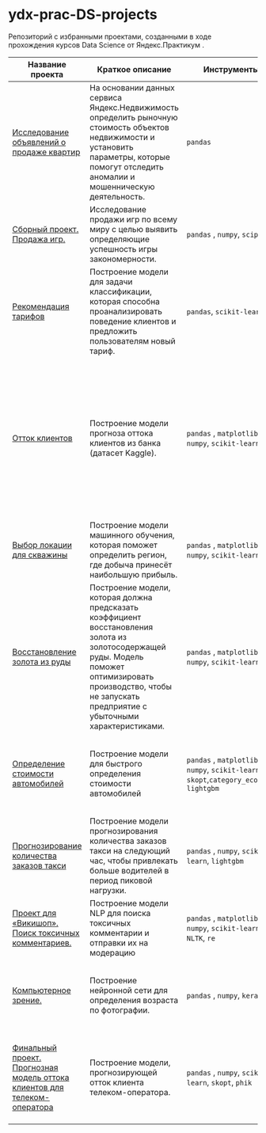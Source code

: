# ydx-prac-DS-projects

Репозиторий с избранными проектами, созданными в ходе прохождения курсов Data Science от Яндекс.Практикум .

| Название проекта  | Краткое описание | Инструменты | Ключевые навыки |
|--|--|--|--|
|[Исследование объявлений о продаже квартир](https://github.com/ivan-mvdv/ydx-prac-DS-projects/tree/main/01.flats_pricing) | На основании данных сервиса Яндекс.Недвижимость определить рыночную стоимость объектов недвижимости и установить параметры, которые помогут отследить аномалии и мошенническую деятельность. | `pandas`| Глубокая работа с пропусками в ходе предобработки данных|
|[Сборный проект. Продажа игр.](https://github.com/ivan-mvdv/ydx-prac-DS-projects/tree/main/02.games) | Исследование продажи игр по всему миру с целью выявить определяющие успешность игры закономерности. | `pandas` , `numpy`, `scipy`|Решение полноценной аналитической задачи|
|[Рекомендация тарифов](https://github.com/ivan-mvdv/ydx-prac-DS-projects/tree/main/03.cell_tariffs) | Построение модели для задачи классификации, которая способна проанализировать поведение клиентов и предложить пользователям новый тариф. | `pandas`, `scikit-learn`|Бинарная классификация, знакомство с моделями, ручной подбор гиперпараметров|
|[Отток клиентов](https://github.com/ivan-mvdv/ydx-prac-DS-projects/tree/main/04.churn) | Построение модели прогноза оттока клиентов из банка (датасет Kaggle). | `pandas` , `matplotlib`, `numpy`, `scikit-learn`|Бинарная классификация, работа с несбалансированной выборкой, автоматизированный подбор гиперпараметров _GridSearchCV_, кодирование категориальных переменных с помощью OHE, интерпретация метрик качества модели|
|[Выбор локации для скважины](https://github.com/ivan-mvdv/ydx-prac-DS-projects/tree/main/05.boring) | Построение модели машинного обучения, которая поможет определить регион, где добыча принесёт наибольшую прибыль. | `pandas` , `matplotlib`, `numpy`, `scikit-learn`|Линейная регрессия, _Bootstrapping._ |
|[Восстановление золота из руды](https://github.com/ivan-mvdv/ydx-prac-DS-projects/tree/main/06.gold) | Построение модели, которая должна предсказать коэффициент восстановления золота из золотосодержащей руды. Модель поможет оптимизировать производство, чтобы не запускать предприятие с убыточными характеристиками. | `pandas` , `matplotlib`, `numpy`, `scikit-learn`|Сравнение регрессионных моделей, продвинутый подбор гиперпараметров _HalvingGridSearchCV_|
|[Определение стоимости автомобилей](https://github.com/ivan-mvdv/ydx-prac-DS-projects/tree/main/07.car_price) | Построение модели для быстрого определения стоимости автомобилей | `pandas` , `matplotlib`, `numpy`, `scikit-learn`, `skopt`,`category_ecoders`, `lightgbm`|Градиентный бустинг, бинарная кодировка категориальных переменных, Байесовский подбор гиперпараметров, _callbacks_|
|[Прогнозирование количества заказов такси](https://github.com/ivan-mvdv/ydx-prac-DS-projects/tree/main/08.taxi) | Построение модели прогнозирования количества заказов такси на следующий час, чтобы привлекать больше водителей в период пиковой нагрузки.| `pandas` , `numpy`, `scikit-learn`, `lightgbm`|Работа с временными сериями, градиентный бустинг из библиотеки scikit-learn, Ridge-модель|
|[Проект для «Викишоп». Поиск токсичных комментариев.](https://github.com/ivan-mvdv/ydx-prac-DS-projects/tree/main/09.toxic_language) | Построение модели NLP для поиска токсичных комментарии и отправки их на модерацию| `pandas` , `matplotlib`, `numpy`, `scikit-learn`, `NLTK`, `re`|Работа с естественным языком средствами классического ML, лемматизация, TF-IDF-векторизация|
|[Компьютерное зрение.](https://github.com/ivan-mvdv/ydx-prac-DS-projects/tree/main/10.CV) | Построение нейронной сети для определения возраста по фотографии.| `pandas` , `numpy`, `keras` |Работа с ResNet, полносвязными и свёрточными нейронными сетями, работа с изображениями средствами `numpy`|
|[Финальный проект. Прогнозная модель оттока клиентов для телеком-оператора](https://github.com/ivan-mvdv/ydx-prac-DS-projects/tree/main/11.Final%20project%20-%20ISP%20%26%20Phone%20churn)| Построение модели, прогнозирующей отток клиента телеком-оператора.| `pandas` , `numpy`,  `scikit-learn`, `skopt`, `phik` |Решение задачи бинарной классификации с помощью Байесовского подбора гиперапараметров `BayesSearchCV`, пайплайнов.|
